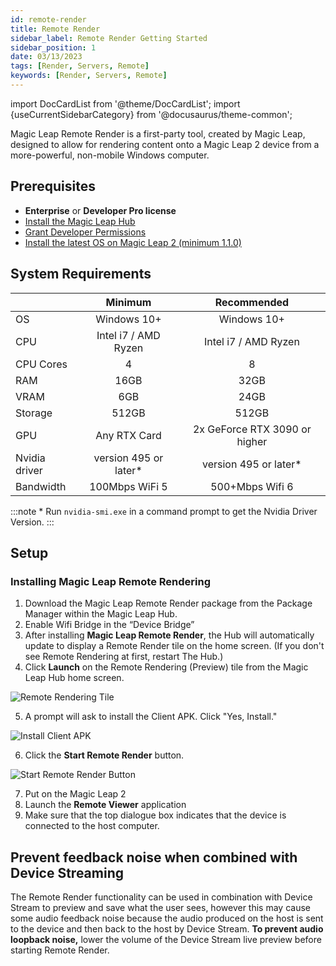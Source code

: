 ```yaml
---
id: remote-render
title: Remote Render
sidebar_label: Remote Render Getting Started
sidebar_position: 1
date: 03/13/2023
tags: [Render, Servers, Remote]
keywords: [Render, Servers, Remote]
---
```


import DocCardList from '@theme/DocCardList';
import {useCurrentSidebarCategory} from '@docusaurus/theme-common';

Magic Leap Remote Render is a first-party tool, created by Magic Leap, designed to allow for rendering content onto a Magic Leap 2 device from a more-powerful, non-mobile Windows computer.

## Prerequisites
- **Enterprise** or **Developer Pro license**
- [Install the Magic Leap Hub](/docs/guides/getting-started/install-the-tools#install-magic-leap-hub)
- [Grant Developer Permissions](/docs/guides/getting-started/granting-permissions)
- [Install the latest OS on Magic Leap 2 (minimum 1.1.0)](/docs/guides/device/updating-the-os/device-flashing-guide#download-the-latest-os-build)

## System Requirements

|               |        Minimum         |          Recommended          |
| :------------ | :--------------------: | :---------------------------: |
| OS            |      Windows 10+       |          Windows 10+          |
| CPU           |  Intel i7 / AMD Ryzen  |     Intel i7 / AMD Ryzen      |
| CPU Cores     |           4            |               8               |
| RAM           |          16GB          |             32GB              |
| VRAM          |          6GB           |             24GB              |
| Storage       |         512GB          |             512GB             |
| GPU           |      Any RTX Card      | 2x GeForce RTX 3090 or higher |
| Nvidia driver | version 495 or later\* |    version 495 or later\*     |
| Bandwidth     |     100Mbps WiFi 5     |        500+Mbps Wifi 6        |

:::note \* Run `nvidia-smi.exe` in a command prompt to get the Nvidia Driver Version.
:::

## Setup

### Installing Magic Leap Remote Rendering

1. Download the Magic Leap Remote Render package from the Package Manager within the Magic Leap Hub.
2. Enable Wifi Bridge in the “Device Bridge”
3. After installing **Magic Leap Remote Render**, the Hub will automatically update to display a Remote Render
tile on the home screen. (If you don't see Remote Rendering at first, restart The Hub.)
4. Click **Launch** on the Remote Rendering (Preview) tile from the Magic Leap Hub home screen.

![Remote Rendering Tile](/img/remote-rendering/remote-rendering-ml-hub-tile.png)

5. A prompt will ask to install the Client APK. Click "Yes, Install."

![Install Client APK](/img/remote-rendering/client-apk.png)

6. Click the **Start Remote Render** button.

![Start Remote Render Button](/img/remote-rendering/remote-rendering-ml-hub-button.png)

7. Put on the Magic Leap 2
8. Launch the **Remote Viewer** application
9. Make sure that the top dialogue box indicates that the device is connected to the host
   computer.

## Prevent feedback noise when combined with Device Streaming

The Remote Render functionality can be used in combination with Device Stream to preview and save what the user sees, however this may cause some audio feedback noise because the audio produced on the host is sent to the device and then back to the host by Device Stream. **To prevent audio loopback noise,** lower the volume of the Device Stream live preview before starting Remote Render.
